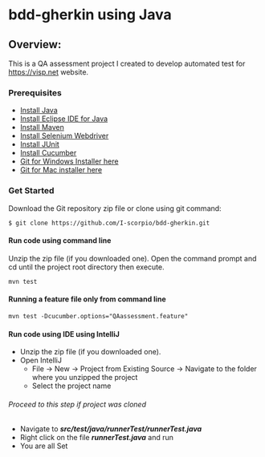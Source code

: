 # bdd-gherkin using Java

## Overview:

This is a QA assessment project I created to develop automated test for https://visp.net website.

### **Prerequisites**
-  [Install Java](https://java.com/en/download/)
-  [Install Eclipse IDE for Java](https://www.eclipse.org/downloads/packages/release/indigo/r/eclipse-ide-java-developers)
-  [Install Maven](https://maven.apache.org/download.cgi)
-  [Install Selenium Webdriver](https://www.selenium.dev/documentation/en/selenium_installation/installing_selenium_libraries/)
-  [Install JUnit](https://github.com/junit-team/junit4/wiki/Download-and-Install)
-  [Install Cucumber](https://cucumber.io/docs/installation/java/)
-  [Git for Windows Installer here](https://git-for-windows.github.io/)
-  [Git for Mac installer here](https://sourceforge.net/projects/git-osx-installer/files/)


### **Get Started**
Download the Git repository zip file or clone using git command:
```
$ git clone https://github.com/I-scorpio/bdd-gherkin.git
```
#### **Run code using command line** 
Unzip the zip file (if you downloaded one).
Open the command prompt and cd until the project root directory then execute.
```
mvn test 
```
#### **Running a feature file only from command line**
```
mvn test -Dcucumber.options="QAassessment.feature" 
```
#### **Run code using IDE using IntelliJ** 
-   Unzip the zip file (if you downloaded one).
-   Open IntelliJ
    - File -> New -> Project from Existing Source -> Navigate to the folder where you unzipped the project
    - Select the project name 
######  Proceed to this step if project was cloned
- Navigate to ***src/test/java/runnerTest/runnerTest.java***  
- Right click on the file ***runnerTest.java*** and run 
- You are all Set
